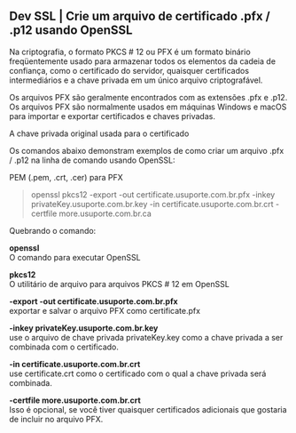 ## Dev SSL | Crie um arquivo de certificado .pfx / .p12 usando OpenSSL

Na criptografia, o formato PKCS # 12 ou PFX é um formato binário freqüentemente usado para armazenar todos os elementos da cadeia de confiança, como o certificado do servidor, quaisquer certificados intermediários e a chave privada em um único arquivo criptografável.         

Os arquivos PFX são geralmente encontrados com as extensões .pfx e .p12. Os arquivos PFX são normalmente usados ​​em máquinas Windows e macOS para importar e exportar certificados e chaves privadas.

A chave privada original usada para o certificado



Os comandos abaixo demonstram exemplos de como criar um arquivo .pfx / .p12 na linha de comando usando OpenSSL:

PEM (.pem, .crt, .cer) para PFX

> openssl pkcs12 -export -out certificate.usuporte.com.br.pfx -inkey privateKey.usuporte.com.br.key -in certificate.usuporte.com.br.crt -certfile more.usuporte.com.br.ca

Quebrando o comando:

**openssl**     
O comando para executar OpenSSL       

**pkcs12**      
O utilitário de arquivo para arquivos PKCS # 12 em OpenSSL     

**-export -out certificate.usuporte.com.br.pfx**        
exportar e salvar o arquivo PFX como certificate.pfx     

**-inkey privateKey.usuporte.com.br.key**      
use o arquivo de chave privada privateKey.key como a chave privada a ser combinada com o certificado.       

**-in certificate.usuporte.com.br.crt**     
use certificate.crt como o certificado com o qual a chave privada será combinada.     

**-certfile more.usuporte.com.br.crt**     
Isso é opcional, se você tiver quaisquer certificados adicionais que gostaria de incluir no arquivo PFX.       